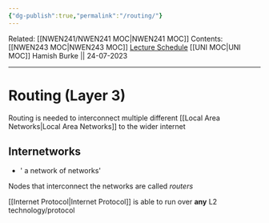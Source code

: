 ```yaml
---
{"dg-publish":true,"permalink":"/routing/"}
---
```


Related: [[NWEN241/NWEN241 MOC\|NWEN241 MOC]]
Contents: [[NWEN243 MOC\|NWEN243 MOC]]
[Lecture Schedule](https://ecs.wgtn.ac.nz/Courses/NWEN243_2023T2/LectureSchedule)
[[UNI MOC\|UNI MOC]]
Hamish Burke || 24-07-2023
***

# Routing (Layer 3)

Routing is needed to interconnect multiple different [[Local Area Networks\|Local Area Networks]] to the wider internet

## Internetworks

- ' a network of networks'

Nodes that interconnect the networks are called *routers*

[[Internet Protocol\|Internet Protocol]] is able to run over **any** L2 technology/protocol
